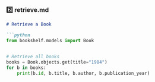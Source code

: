 ### **2️⃣ retrieve.md**

```markdown
# Retrieve a Book

```python
from bookshelf.models import Book


# Retrieve all books
books = Book.objects.get(title="1984")
for b in books:
    print(b.id, b.title, b.author, b.publication_year)
